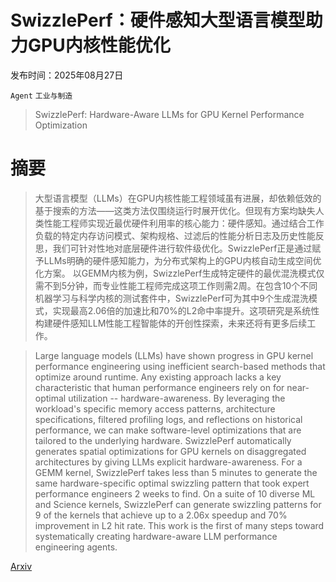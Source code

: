 # SwizzlePerf：硬件感知大型语言模型助力GPU内核性能优化

发布时间：2025年08月27日

`Agent` `工业与制造`

> SwizzlePerf: Hardware-Aware LLMs for GPU Kernel Performance Optimization

# 摘要

> 大型语言模型（LLMs）在GPU内核性能工程领域虽有进展，却依赖低效的基于搜索的方法——这类方法仅围绕运行时展开优化。但现有方案均缺失人类性能工程师实现近最优硬件利用率的核心能力：硬件感知。通过结合工作负载的特定内存访问模式、架构规格、过滤后的性能分析日志及历史性能反思，我们可针对性地对底层硬件进行软件级优化。SwizzlePerf正是通过赋予LLMs明确的硬件感知能力，为分布式架构上的GPU内核自动生成空间优化方案。
  以GEMM内核为例，SwizzlePerf生成特定硬件的最优混洗模式仅需不到5分钟，而专业性能工程师完成这项工作则需2周。在包含10个不同机器学习与科学内核的测试套件中，SwizzlePerf可为其中9个生成混洗模式，实现最高2.06倍的加速比和70%的L2命中率提升。这项研究是系统性构建硬件感知LLM性能工程智能体的开创性探索，未来还将有更多后续工作。

> Large language models (LLMs) have shown progress in GPU kernel performance engineering using inefficient search-based methods that optimize around runtime. Any existing approach lacks a key characteristic that human performance engineers rely on for near-optimal utilization -- hardware-awareness. By leveraging the workload's specific memory access patterns, architecture specifications, filtered profiling logs, and reflections on historical performance, we can make software-level optimizations that are tailored to the underlying hardware. SwizzlePerf automatically generates spatial optimizations for GPU kernels on disaggregated architectures by giving LLMs explicit hardware-awareness.
  For a GEMM kernel, SwizzlePerf takes less than 5 minutes to generate the same hardware-specific optimal swizzling pattern that took expert performance engineers 2 weeks to find. On a suite of 10 diverse ML and Science kernels, SwizzlePerf can generate swizzling patterns for 9 of the kernels that achieve up to a 2.06x speedup and 70% improvement in L2 hit rate. This work is the first of many steps toward systematically creating hardware-aware LLM performance engineering agents.

[Arxiv](https://arxiv.org/abs/2508.20258)